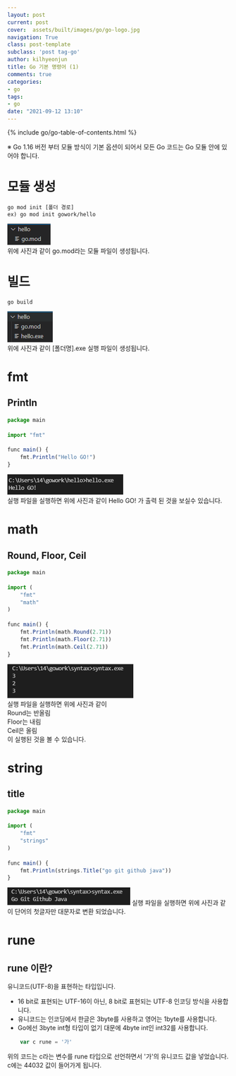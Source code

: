 ```yaml
---
layout: post
current: post
cover:  assets/built/images/go/go-logo.jpg
navigation: True
class: post-template
subclass: 'post tag-go'
author: kilhyeonjun
title: Go 기본 명령어 (1)
comments: true
categories:
- go
tags:
- go
date: "2021-09-12 13:10"
---
```

{% include go/go-table-of-contents.html %}

※ Go 1.16 버전 부터 모듈 방식이 기본 옵션이 되어서 모든 Go 코드는 Go 모듈 안에 있어야 합니다.

# 모듈 생성
~~~
go mod init [폴더 경로]
ex) go mod init gowork/hello
~~~
![img](./assets/built/images/go/init.PNG)  
위에 사진과 같이 go.mod라는 모듈 파일이 생성됩니다.
# 빌드
~~~
go build
~~~
![img](./assets/built/images/go/build.PNG)  
위에 사진과 같이 [폴더명].exe 실행 파일이 생성됩니다.

# fmt
## Println
~~~javascript
package main

import "fmt"

func main() {
	fmt.Println("Hello GO!")
}
~~~
![img](./assets/built/images/go/print.PNG)  
실행 파일을 실행하면 위에 사진과 같이 Hello GO! 가 출력 된 것을 보실수 있습니다.

# math
## Round, Floor, Ceil
~~~javascript
package main

import (
    "fmt"
    "math"
)

func main() {
    fmt.Println(math.Round(2.71))
    fmt.Println(math.Floor(2.71))
    fmt.Println(math.Ceil(2.71))
}

~~~
![img](./assets/built/images/go/math.PNG)  
실행 파일을 실행하면 위에 사진과 같이   
Round는 반올림   
Floor는 내림  
Ceil은 올림  
이 실행된 것을 볼 수 있습니다.

# string
## title
~~~javascript
package main

import (
	"fmt"
	"strings"
)

func main() {
	fmt.Println(strings.Title("go git github java"))
}

~~~
![img](./assets/built/images/go/title.PNG)
실행 파일을 실행하면 위에 사진과 같이 단어의 첫글자만 대문자로 변환 되었습니다.

# rune
## rune 이란?
유니코드(UTF-8)을 표현하는 타입입니다.   
- 16 bit로 표현되는 UTF-16이 아닌, 8 bit로 표현되는 UTF-8 인코딩 방식을 사용합니다.
- 유니코드는 인코딩에서 한글은 3byte를 사용하고 영어는 1byte를 사용합니다.
- Go에선 3byte int형 타입이 없기 대문에 4byte int인 int32를 사용합니다.
~~~javascript
    var c rune = '가'
~~~
위의 코드는 c라는 변수를 rune 타입으로 선언하면서 '가'의 유니코드 값을 넣었습니다.  
c에는  44032 값이 들어가게 됩니다.